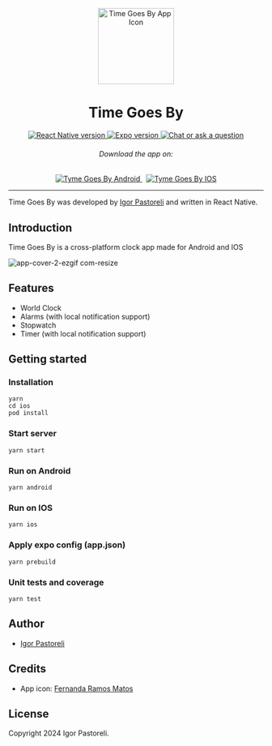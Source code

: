 <p align="center">
  <img src="https://github.com/pastoreli/my-clock/assets/22511012/a1c7c6ba-a1de-417a-ad15-03f5466266fc" alt="Time Goes By App Icon" width="150">
  <h1 align="center">Time Goes By</h1>
<p>

<p align="center">
  <a aria-label="React Native version" href="https://reactnative.dev" target="_blank">
    <img alt="React Native version" src="https://img.shields.io/badge/React%20Native-0.73.6-%234ED6F8?style=flat&logo=react&logoColor=%234ED6F8&labelColor=%23000000" />
  </a>
  <a aria-label="Expo version" href="https://expo.dev" target="_blank">
    <img alt="Expo version" src="https://img.shields.io/badge/Expo-50.0.11-%23FFFFFF?style=flat&logo=expo&logoColor=%23FFFFFF&labelColor=%23000000" />
  </a>
  <a aria-label="Chat or ask a question" href="https://www.linkedin.com/in/igor-pastoreli" target="_blank">
    <img alt="Chat or ask a question" src="https://img.shields.io/badge/Contact-LinkedIn-%230059B5?style=flat&logo=linkedin&logoColor=%230059B5&labelColor=%23000000" />
  </a>
</p>

<h6 align="center">Download the app on:</h6>
<p align="center">
  <a aria-label="Tyme Goes By Android" href="https://play.google.com/store/apps/details?id=" target="_blank">
    <img alt="Tyme Goes By Android" src="https://img.shields.io/badge/Play Store-ffffff?style=for-the-badge&logo=googleplay&logoColor=000000" target="_blank" />
  </a>&nbsp;
   <a aria-label="Tyme Goes By IOS" href="https://apps.apple.com/app/id6479380239" target="_blank">
    <img alt="Tyme Goes By IOS" src="https://img.shields.io/badge/App Store-ffffff?style=for-the-badge&logo=apple&logoColor=000000" target="_blank" />
  </a>
</p>

<hr />

Time Goes By was developed by [Igor Pastoreli](https://www.linkedin.com/in/igor-pastoreli) and written in React Native.

## Introduction

Time Goes By is a cross-platform clock app made for Android and IOS

![app-cover-2-ezgif com-resize](https://github.com/pastoreli/time-goes-by/assets/22511012/c87fb521-b09a-4557-bbb9-28426f53ab56)

## Features

- World Clock
- Alarms (with local notification support)
- Stopwatch
- Timer (with local notification support)

## Getting started

### Installation
    yarn
    cd ios
    pod install

### Start server
    yarn start

### Run on Android
    yarn android

### Run on IOS
    yarn ios

### Apply expo config (app.json)
    yarn prebuild

### Unit tests and coverage
    yarn test

## Author
* [Igor Pastoreli](https://www.linkedin.com/in/igor-pastoreli/)

## Credits
* App icon: [Fernanda Ramos Matos](https://sandwiche.me/fernandarmatos)

## License

Copyright 2024 Igor Pastoreli.
